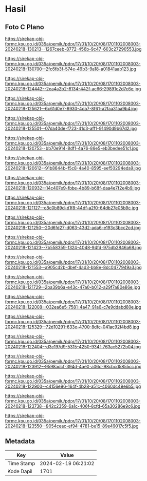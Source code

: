 # Hasil

## Foto C Plano

https://sirekap-obj-formc.kpu.go.id/035a/pemilu/pdpr/17/01/10/20/08/1701102008003-20240218-130213--1267ceeb-8772-456b-9c47-603c27290553.jpg

https://sirekap-obj-formc.kpu.go.id/035a/pemilu/pdpr/17/01/10/20/08/1701102008003-20240218-130700--2fc6fb3f-574e-49b3-9a18-a01841aab123.jpg

https://sirekap-obj-formc.kpu.go.id/035a/pemilu/pdpr/17/01/10/20/08/1701102008003-20240218-124442--2ea4a2b2-8134-442f-ac66-29891c2d7c6e.jpg

https://sirekap-obj-formc.kpu.go.id/035a/pemilu/pdpr/17/01/10/20/08/1701102008003-20240218-125621--6c61d0e7-8930-4da7-8f61-a2faa31aa9b4.jpg

https://sirekap-obj-formc.kpu.go.id/035a/pemilu/pdpr/17/01/10/20/08/1701102008003-20240218-125501--07da40de-f723-41c3-aff1-91490d9b67d2.jpg

https://sirekap-obj-formc.kpu.go.id/035a/pemilu/pdpr/17/01/10/20/08/1701102008003-20240218-120753--bb70e914-8df1-4a76-86e5-eb3bedee51c1.jpg

https://sirekap-obj-formc.kpu.go.id/035a/pemilu/pdpr/17/01/10/20/08/1701102008003-20240218-120612--91b8644b-f5c8-4a40-8595-eef50294eda9.jpg

https://sirekap-obj-formc.kpu.go.id/035a/pemilu/pdpr/17/01/10/20/08/1701102008003-20240218-120932--14c407e9-fbbe-4b89-b68f-daa4e7f2e4b9.jpg

https://sirekap-obj-formc.kpu.go.id/035a/pemilu/pdpr/17/01/10/20/08/1701102008003-20240218-121127--c8c0b89d-d1f8-44df-a2f0-64db27e05b9c.jpg

https://sirekap-obj-formc.kpu.go.id/035a/pemilu/pdpr/17/01/10/20/08/1701102008003-20240218-121250--20d6fd27-d063-43d2-ada6-e193c3bcc2cd.jpg

https://sirekap-obj-formc.kpu.go.id/035a/pemilu/pdpr/17/01/10/20/08/1701102008003-20240218-121423--7b558359-f324-4048-94fd-975db2846a68.jpg

https://sirekap-obj-formc.kpu.go.id/035a/pemilu/pdpr/17/01/10/20/08/1701102008003-20240218-121553--a905cd2b-dbef-4ad3-bb8e-8dc0477949a3.jpg

https://sirekap-obj-formc.kpu.go.id/035a/pemilu/pdpr/17/01/10/20/08/1701102008003-20240218-121729--2ba39b6a-e43c-47a0-b012-a29f7a80e86e.jpg

https://sirekap-obj-formc.kpu.go.id/035a/pemilu/pdpr/17/01/10/20/08/1701102008003-20240218-122008--032ea6e5-7581-4a47-91a6-c7e9ddabd80e.jpg

https://sirekap-obj-formc.kpu.go.id/035a/pemilu/pdpr/17/01/10/20/08/1701102008003-20240218-125329--72d10291-633e-4700-8dfc-041ac92f4bd8.jpg

https://sirekap-obj-formc.kpu.go.id/035a/pemilu/pdpr/17/01/10/20/08/1701102008003-20240218-122404--d3c197d9-5315-4250-934f-763ac5272b04.jpg

https://sirekap-obj-formc.kpu.go.id/035a/pemilu/pdpr/17/01/10/20/08/1701102008003-20240218-123912--9598adcf-394d-4ae0-a06d-98cbcd5855cc.jpg

https://sirekap-obj-formc.kpu.go.id/035a/pemilu/pdpr/17/01/10/20/08/1701102008003-20240218-122900--c4156e96-164f-4b28-a51c-4060dc49e6b5.jpg

https://sirekap-obj-formc.kpu.go.id/035a/pemilu/pdpr/17/01/10/20/08/1701102008003-20240218-123738--842c2359-6a1c-406f-8cfd-65a30286e9c6.jpg

https://sirekap-obj-formc.kpu.go.id/035a/pemilu/pdpr/17/01/10/20/08/1701102008003-20240218-123550--9054ceac-ef94-4781-be15-89e49017c5f5.jpg


## Metadata

| Key        | Value               |
| ---------- | ------------------- |
| Time Stamp | 2024-02-19 06:21:02 |
| Kode Dapil | 1701                |




